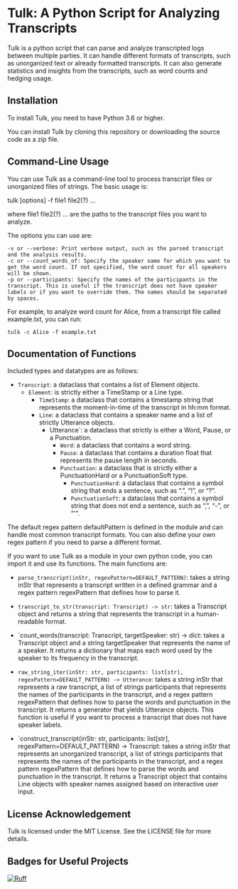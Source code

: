 # Tulk: A Python Script for Analyzing Transcripts

Tulk is a python script that can parse and analyze transcripted logs between multiple parties. It can handle different formats of transcripts, such as unorganized text or already formatted transcripts. It can also generate statistics and insights from the transcripts, such as word counts and hedging usage.

## Installation

To install Tulk, you need to have Python 3.6 or higher.

You can install Tulk by cloning this repository or downloading the source code as a zip file.

## Command-Line Usage

You can use Tulk as a command-line tool to process transcript files or unorganized files of strings. The basic usage is:

tulk [options] -f file1 file2(?) ...

where file1 file2(?) ... are the paths to the transcript files you want to analyze.

The options you can use are:

    -v or --verbose: Print verbose output, such as the parsed transcript and the analysis results.
    -c or --count_words_of: Specify the speaker name for which you want to get the word count. If not specified, the word count for all speakers will be shown.
    -p or --participants: Specify the names of the participants in the transcript. This is useful if the transcript does not have speaker labels or if you want to override them. The names should be separated by spaces.

For example, to analyze word count for Alice, from a transcript file called example.txt, you can run:

`tulk -c Alice -f example.txt`

## Documentation of Functions
Included types and datatypes are as follows:

- `Transcript`: a dataclass that contains a list of Element objects.
  - `Element`: is strictly either a TimeStamp or a Line type.
    - `TimeStamp`: a dataclass that contains a timestamp string that represents the moment-in-time of the transcript in hh:mm format.
    - `Line`: a dataclass that contains a speaker name and a list of strictly Utterance objects.
      - Utterance`: a dataclass that strictly is either a Word, Pause, or a Punctuation.
        - `Word`: a dataclass that contains a word string.
		- `Pause`: a dataclass that contains a duration float that represents the pause length in seconds.
        - `Punctuation`: a dataclass that is strictly either a PunctuationHard or a PunctuationSoft type.
		  - `PunctuationHard`: a dataclass that contains a symbol string that ends a sentence, such as “.”, “!”, or “?”.
		  - `PunctuationSoft`: a dataclass that contains a symbol string that does not end a sentence, such as “,”, “-”, or “'”.
	
The default regex pattern defaultPattern is defined in the module and can handle most common transcript formats.
You can also define your own regex pattern if you need to parse a different format.

If you want to use Tulk as a module in your own python code, you can import it and use its functions. The main functions are:

- `parse_transcript(inStr, regexPattern=DEFAULT_PATTERN)`: takes a string inStr that represents a transcript written in a defined grammar and a regex pattern regexPattern that defines how to parse it.

- `transcript_to_str(transcript: Transcript) -> str`: takes a Transcript object and returns a string that represents the transcript in a human-readable format.

- `count_words(transcript: Transcript, targetSpeaker: str) -> dict: takes a Transcript object and a string targetSpeaker that represents the name of a speaker. It returns a dictionary that maps each word used by the speaker to its frequency in the transcript.

- `raw_string_iter(inStr: str, participants: list[str], regexPattern=DEFAULT_PATTERN) -> Utterance`: takes a string inStr that represents a raw transcript, a list of strings participants that represents the names of the participants in the transcript, and a regex pattern regexPattern that defines how to parse the words and punctuation in the transcript. It returns a generator that yields Utterance objects. This function is useful if you want to process a transcript that does not have speaker labels.

- `construct_transcript(inStr: str, participants: list[str], regexPattern=DEFAULT_PATTERN) -> Transcript: takes a string inStr that represents an unorganized transcript, a list of strings participants that represents the names of the participants in the transcript, and a regex pattern regexPattern that defines how to parse the words and punctuation in the transcript. It returns a Transcript object that contains Line objects with speaker names assigned based on interactive user input.

## License Acknowledgement

Tulk is licensed under the MIT License. See the LICENSE file for more details.

## Badges for Useful Projects

[![Ruff](https://img.shields.io/endpoint?url=https://raw.githubusercontent.com/astral-sh/ruff/main/assets/badge/v2.json)](https://github.com/astral-sh/ruff)
